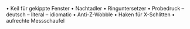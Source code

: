 • Keil für gekippte Fenster
• Nachtadler
• Ringuntersetzer
• Probedruck
 – deutsch
 – literal
 – idiomatic
• Anti-Z-Wobble
• Haken für X-Schlitten
• aufrechte Messschaufel
